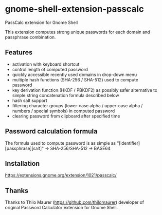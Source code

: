 # gnome-shell-extension-passcalc

PassCalc extension for Gnome Shell

This extension computes strong unique passwords for each domain and passphrase combination.

## Features

- activation with keyboard shortcut
- control length of computed password
- quickly accessible recently used domains in drop-down menu
- multiple hash functions (SHA-256 / SHA-512) used to compute password
- key derivation function (HKDF / PBKDF2) as possibly safer alternative to simple string concatenation formula described below
- hash salt support
- filtering character groups (lower-case alpha / upper-case alpha / numbers / special symbols) in computed password
- clearing password from clipboard after specified time

## Password calculation formula

The formula used to compute password is as simple as
"[identifier][passphrase][salt]" -> SHA-256/SHA-512 -> BASE64

## Installation

https://extensions.gnome.org/extension/1021/passcalc/

## Thanks

Thanks to Thilo Maurer (https://github.com/thilomaurer) developer of original Password Calculator extension for 
Gnome Shell.
